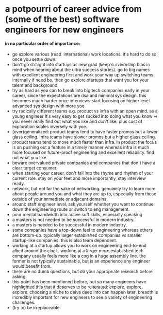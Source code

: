 # a potpourri of career advice from (some of the best) software engineers for new engineers
#### in no particular order of importance:

- go explore various (read: international) work locations. it's hard to do so once you settle down.
- don't go straight into startups as new grad (keep survivorship bias in mind when hearing about the ultra success stories). go to big names with excellent engineering first and work your way up switching teams internally if need be. then go explore startups that want you for your talent and background.
- try as hard as you can to break into big tech companies early in your career, since the expectations are dsa and minimal sys design. this becomes much harder once interviews start focusing on higher level advanced sys design with more yoe.
- try radically different teams e.g. product vs infra with an open mind. as a young engineer it's very easy to get sucked into doing what you know -> you never really find out what you like and don't like. plus cost of exploration scales inversely with yoe.
- (over)generalized: product teams tend to have faster promos but a lower glass ceiling. infra teams have slower promos but a higher glass ceiling.
- product teams tend to move much faster than infra. in product the focus is on pushing out a feature in a timely manner whereas infra is much more focused on future-proof engineering and excellent reliability. find out what you like.
- beware overvalued private companies and companies that don't have a clear target consumer.
- when starting your career, don't fall into the rhyme and rhythm of your current role. stay on your feet and more importantly, stay interview ready.
- network, but not for the sake of networking. genuinely try to learn more about people around you and what they are up to, especially from those outside of your immediate or adjacent domains.
- around staff engineer level, ask yourself whether you want to continue down the engineering route or switch to eng management.
- pour mental bandwidth into active soft skills, especially speaking.
- a masters is not needed to be successful in modern industry.
- a masters is needed to be successful in modern industry.
- some companies have a top-down feel to engineering whereas others are bottom-up. typically larger established companies vs smaller startup-like companies. this is also team dependent.
- working at a startup allows you to work on engineering end-to-end albeit around the clock. working at a larger more established tech company usually feels more like a cog in a huge assembly line. the former is not typically sustainable, but is an experience any engineer would benefit from.
- there are no dumb questions, but do your appropriate research before asking.
- this point has been mentioned before, but so many engineers have highlighted this that it deserves to be reiterated: explore, explore, explore. choosing a niche to delve deep into can happen later. breadth is incredibly important for new engineers to see a variety of engineering challenges.
- (try to) be irreplaceable
